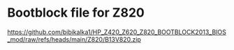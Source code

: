 # Bootblock file for Z820
https://github.com/bibikalka1/HP_Z420_Z620_Z820_BOOTBLOCK2013_BIOS_mod/raw/refs/heads/main/Z820/B13V820.zip
